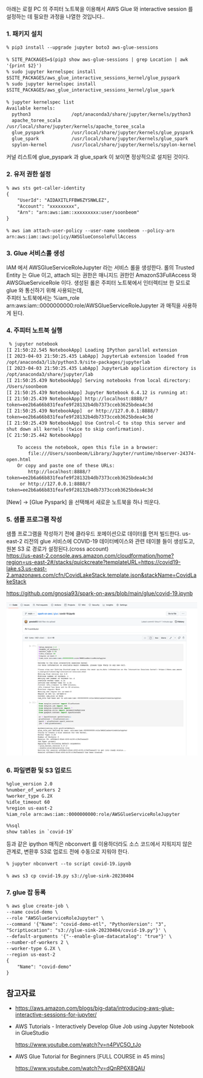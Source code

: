 아래는 로컬 PC 의 주피터 노트북을 이용해서 AWS Glue 와 interactive session 를 설정하는 데 필요한 과정을 나열한 것입니다..

### 1. 패키지 설치 ###
```
% pip3 install --upgrade jupyter boto3 aws-glue-sessions

% SITE_PACKAGES=$(pip3 show aws-glue-sessions | grep Location | awk '{print $2}')
% sudo jupyter kernelspec install $SITE_PACKAGES/aws_glue_interactive_sessions_kernel/glue_pyspark
% sudo jupyter kernelspec install $SITE_PACKAGES/aws_glue_interactive_sessions_kernel/glue_spark 

% jupyter kernelspec list
Available kernels:
  python3               /opt/anaconda3/share/jupyter/kernels/python3
  apache_toree_scala    /usr/local/share/jupyter/kernels/apache_toree_scala
  glue_pyspark          /usr/local/share/jupyter/kernels/glue_pyspark
  glue_spark            /usr/local/share/jupyter/kernels/glue_spark
  spylon-kernel         /usr/local/share/jupyter/kernels/spylon-kernel
```
커널 리스트에 glue_pyspark 과 glue_spark 이 보이면 정상적으로 설치된 것이다. 

### 2. 유저 권한 설정 ###

```
% aws sts get-caller-identity
{
    "UserId": "AIDAXITLFFBW6ZYSNWLEZ",
    "Account": "xxxxxxxxx",
    "Arn": "arn:aws:iam::xxxxxxxxx:user/soonbeom"
}

% aws iam attach-user-policy --user-name soonbeom --policy-arn arn:aws:iam::aws:policy/AWSGlueConsoleFullAccess
```

### 3. Glue 서비스롤 생성 ###

IAM 에서 AWSGlueServiceRoleJupyter 라는 서비스 롤을 생성한다. 롤의 Trusted Entity 는 Glue 이고, attach 되는 권한은 매니지드 권한인 AmazonS3FullAccess 와 AWSGlueServiceRole 이다. 생성된 롤은 주피터 노트북에서 인터렉티브 한 모드로 glue 와 통신하기 위해 사용되는데,   
주피터 노트북에서는 %iam_role arn:aws:iam::0000000000:role/AWSGlueServiceRoleJupyter 과 매직을 사용하게 된다.   



### 4. 주피터 노트북 실행 ### 
```
 % jupyter notebook
[I 21:50:22.545 NotebookApp] Loading IPython parallel extension
[I 2023-04-03 21:50:25.435 LabApp] JupyterLab extension loaded from /opt/anaconda3/lib/python3.9/site-packages/jupyterlab
[I 2023-04-03 21:50:25.435 LabApp] JupyterLab application directory is /opt/anaconda3/share/jupyter/lab
[I 21:50:25.439 NotebookApp] Serving notebooks from local directory: /Users/soonbeom
[I 21:50:25.439 NotebookApp] Jupyter Notebook 6.4.12 is running at:
[I 21:50:25.439 NotebookApp] http://localhost:8888/?token=ee2b6a66b831feafe9f28132b4db7373cceb3625bdea4c3d
[I 21:50:25.439 NotebookApp]  or http://127.0.0.1:8888/?token=ee2b6a66b831feafe9f28132b4db7373cceb3625bdea4c3d
[I 21:50:25.439 NotebookApp] Use Control-C to stop this server and shut down all kernels (twice to skip confirmation).
[C 21:50:25.442 NotebookApp]

    To access the notebook, open this file in a browser:
        file:///Users/soonbeom/Library/Jupyter/runtime/nbserver-24374-open.html
    Or copy and paste one of these URLs:
        http://localhost:8888/?token=ee2b6a66b831feafe9f28132b4db7373cceb3625bdea4c3d
     or http://127.0.0.1:8888/?token=ee2b6a66b831feafe9f28132b4db7373cceb3625bdea4c3d
```
[New] -> [Glue Pyspark] 을 선택해서 새로운 노트북을 하나 띄운다. 


### 5. 샘플 프로그램 작성 ###

샘플 프로그램을 작성하기 전에 클라우드 포메이션으로 데이터를 먼저 빌드한다. us-east-2 리전의 glue 서비스에 COVID-19 데이터베이스와 관련 테이블 들이 생성도고, 원본 S3 로 경로가 설정된다.(cross account)  
https://us-east-2.console.aws.amazon.com/cloudformation/home?region=us-east-2#/stacks/quickcreate?templateURL=https://covid19-lake.s3.us-east-2.amazonaws.com/cfn/CovidLakeStack.template.json&stackName=CovidLakeStack



https://github.com/gnosia93/spark-on-aws/blob/main/glue/covid-19.ipynb

![](https://github.com/gnosia93/spark-on-aws/blob/main/glue/covid-19.png)

### 6. 파일변환 및 S3 업로드 ###

```
%glue_version 2.0
%number_of_workers 2
%worker_type G.2X
%idle_timeout 60
%region us-east-2
%iam_role arn:aws:iam::0000000000:role/AWSGlueServiceRoleJupyter 
```
```
%%sql 
show tables in `covid-19`
```

등과 같은 ipython 매직은 nbconvert 를 이용하더라도 소스 코드에서 지워지지 않은 관계로, 변환후 S3로 업로드 전에 수동으로 지워야 한다. 

```
% jupyter nbconvert --to script covid-19.ipynb

% aws s3 cp covid-19.py s3://glue-sink-20230404
```



### 7. glue 잡 등록 ###
```
% aws glue create-job \
--name covid-demo \
--role "AWSGlueServiceRoleJupyter" \
--command '{"Name": "covid-demo-etl", "PythonVersion": "3", "ScriptLocation": "s3://glue-sink-20230404/covid-19.py"}' \
--default-arguments '{"--enable-glue-datacatalog": "true"}' \
--number-of-workers 2 \
--worker-type G.2X \
--region us-east-2
{
    "Name": "covid-demo"
}
```

## 참고자료 ##

* https://aws.amazon.com/blogs/big-data/introducing-aws-glue-interactive-sessions-for-jupyter/

* AWS Tutorials - Interactively Develop Glue Job using Jupyter Notebook in GlueStudio

  https://www.youtube.com/watch?v=n4PVC5O_tJo
  
  
* AWS Glue Tutorial for Beginners [FULL COURSE in 45 mins]

  https://www.youtube.com/watch?v=dQnRP6X8QAU
